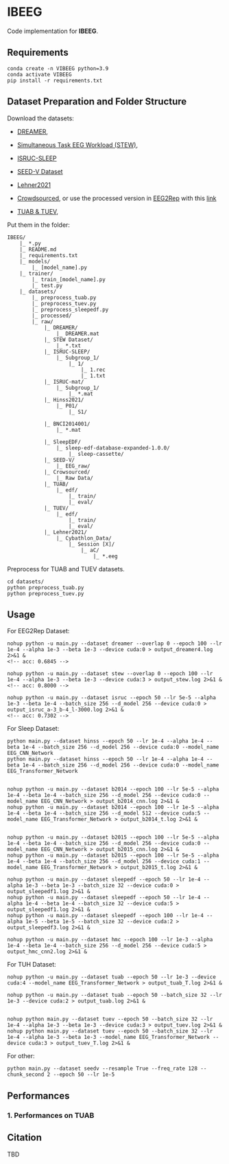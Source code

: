 # IBEEG

Code implementation for **IBEEG**.



## Requirements

```
conda create -n VIBEEG python=3.9
conda activate VIBEEG
pip install -r requirements.txt
```

## Dataset Preparation and Folder Structure

Download the datasets:
- [DREAMER](https://zenodo.org/records/546113), 
- [Simultaneous Task EEG Workload (STEW)](https://ieee-dataport.org/open-access/stew-simultaneous-task-eeg-workload-dataset),
- [ISRUC-SLEEP](https://sleeptight.isr.uc.pt/?page_id=76) 

- [SEED-V Dataset](https://bcmi.sjtu.edu.cn/home/seed/seed-v.html) 

- [Lehner2021](https://www.research-collection.ethz.ch/handle/20.500.11850/458693)
- [Crowdsourced](https://osf.io/9bvgh/), or use the processed version in [EEG2Rep](https://github.com/Navidfoumani/EEG2Rep) with this [link](https://drive.google.com/drive/folders/1KQyST6VJffWWD8r60AjscBy6MHLnT184?usp=sharing)
- [TUAB & TUEV](https://isip.piconepress.com/projects/nedc/html/tuh_eeg/), 


Put them in the folder:
```
IBEEG/
    |_ *.py
    |_ README.md
    |_ requirements.txt
    |_ models/
        |_ [model_name].py
    |_ trainer/
        |_ train_[model_name].py
        |_ test.py
    |_ datasets/
        |_ preprocess_tuab.py
        |_ preprocess_tuev.py
        |_ preprocess_sleepedf.py
        |_ processed/
        |_ raw/
            |_ DREAMER/
                |_ DREAMER.mat
            |_ STEW Dataset/
                |_ *.txt
            |_ ISRUC-SLEEP/
                |_ Subgroup_1/
                    |_ 1/
                        |_ 1.rec
                        |_ 1.txt
            |_ ISRUC-mat/
                |_ Subgroup_1/
                    |_ *.mat
            |_ Hinss2021/
                |_ P01/
                    |_ S1/

            |_ BNCI2014001/
                |_ *.mat

            |_ SleepEDF/
                |_ sleep-edf-database-expanded-1.0.0/
                    |_ sleep-cassette/
            |_ SEED-V/
                |_ EEG_raw/
            |_ Crowsourced/
                |_ Raw Data/
            |_ TUAB/
                |_ edf/
                    |_ train/
                    |_ eval/
            |_ TUEV/
                |_ edf/
                    |_ train/
                    |_ eval/
            |_ Lehner2021/
                |_ Cybathlon_Data/
                    |_ Session [X]/
                        |_ aC/
                            |_ *.eeg
```

Preprocess for TUAB and TUEV datasets.
```
cd datasets/
python preprocess_tuab.py
python preprocess_tuev.py
```

## Usage

For EEG2Rep Dataset:
```
nohup python -u main.py --dataset dreamer --overlap 0 --epoch 100 --lr 1e-4 --alpha 1e-3 --beta 1e-3 --device cuda:0 > output_dreamer4.log 2>&1 &
<!-- acc: 0.6845 -->

nohup python -u main.py --dataset stew --overlap 0 --epoch 100 --lr 1e-4 --alpha 1e-3 --beta 1e-3 --device cuda:3 > output_stew.log 2>&1 &
<!-- acc: 0.8000 -->

nohup python -u main.py --dataset isruc --epoch 50 --lr 5e-5 --alpha 1e-3 --beta 1e-4 --batch_size 256 --d_model 256 --device cuda:0 > output_isruc_a-3_b-4_l-3000.log 2>&1 &
<!-- acc: 0.7302 -->

```

For Sleep Dataset:
```
python main.py --dataset hinss --epoch 50 --lr 1e-4 --alpha 1e-4 --beta 1e-4 --batch_size 256 --d_model 256 --device cuda:0 --model_name EEG_CNN_Network
python main.py --dataset hinss --epoch 50 --lr 1e-4 --alpha 1e-4 --beta 1e-4 --batch_size 256 --d_model 256 --device cuda:0 --model_name EEG_Transformer_Network


nohup python -u main.py --dataset b2014 --epoch 100 --lr 5e-5 --alpha 1e-4 --beta 1e-4 --batch_size 256 --d_model 256 --device cuda:0 --model_name EEG_CNN_Network > output_b2014_cnn.log 2>&1 &
nohup python -u main.py --dataset b2014 --epoch 100 --lr 1e-5 --alpha 1e-4 --beta 1e-4 --batch_size 256 --d_model 512 --device cuda:5 --model_name EEG_Transformer_Network > output_b2014_t.log 2>&1 &


nohup python -u main.py --dataset b2015 --epoch 100 --lr 5e-5 --alpha 1e-4 --beta 1e-4 --batch_size 256 --d_model 256 --device cuda:0 --model_name EEG_CNN_Network > output_b2015_cnn.log 2>&1 &
nohup python -u main.py --dataset b2015 --epoch 100 --lr 5e-5 --alpha 1e-4 --beta 1e-4 --batch_size 256 --d_model 256 --device cuda:1 --model_name EEG_Transformer_Network > output_b2015_t.log 2>&1 &

nohup python -u main.py --dataset sleepedf --epoch 50 --lr 1e-4 --alpha 1e-3 --beta 1e-3 --batch_size 32 --device cuda:0 > output_sleepedf1.log 2>&1 &
nohup python -u main.py --dataset sleepedf --epoch 50 --lr 1e-4 --alpha 1e-4 --beta 1e-4 --batch_size 32 --device cuda:5 > output_sleepedf1.log 2>&1 &
nohup python -u main.py --dataset sleepedf --epoch 100 --lr 1e-4 --alpha 1e-5 --beta 1e-5 --batch_size 32 --device cuda:2 > output_sleepedf3.log 2>&1 &

nohup python -u main.py --dataset hmc --epoch 100 --lr 1e-3 --alpha 1e-4 --beta 1e-4 --batch_size 256 --d_model 256 --device cuda:5 > output_hmc_cnn2.log 2>&1 &
```



For TUH Dataset:
```
nohup python -u main.py --dataset tuab --epoch 50 --lr 1e-3 --device cuda:4 --model_name EEG_Transformer_Network > output_tuab_T.log 2>&1 &

nohup python -u main.py --dataset tuab --epoch 50 --batch_size 32 --lr 1e-3 --device cuda:2 > output_tuab.log 2>&1 &


nohup python main.py --dataset tuev --epoch 50 --batch_size 32 --lr 1e-4 --alpha 1e-3 --beta 1e-3 --device cuda:3 > output_tuev.log 2>&1 &
nohup python main.py --dataset tuev --epoch 50 --batch_size 32 --lr 1e-4 --alpha 1e-3 --beta 1e-3 --model_name EEG_Transformer_Network --device cuda:3 > output_tuev_T.log 2>&1 &
```




For other:
```
python main.py --dataset seedv --resample True --freq_rate 128 --chunk_second 2 --epoch 50 --lr 1e-5
```

## Performances

### 1. Performances on TUAB



## Citation

TBD